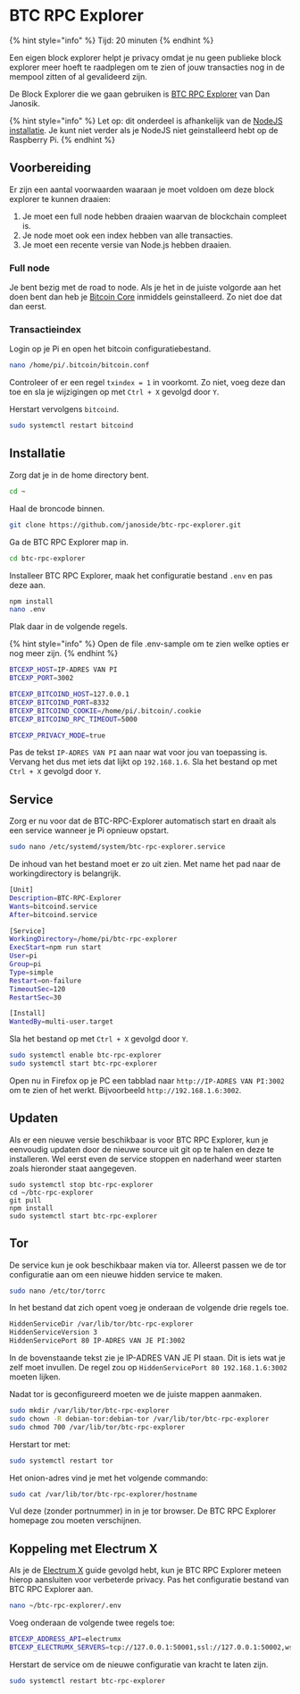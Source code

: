 # BTC RPC Explorer

{% hint style="info" %}
Tijd: 20 minuten
{% endhint %}

Een eigen block explorer helpt je privacy omdat je nu geen publieke block explorer meer hoeft te raadplegen om te zien of jouw transacties nog in de mempool zitten of al gevalideerd zijn.

De Block Explorer die we gaan gebruiken is [BTC RPC Explorer](https://github.com/janoside/btc-rpc-explorer) van Dan Janosik.

{% hint style="info" %}
Let op: dit onderdeel is afhankelijk van de [NodeJS installatie](https://node.bitdeal.nl/raspberry-pi/algemene-dependencies-installeren#nodejs). Je kunt niet verder als je NodeJS niet geinstalleerd hebt op de Raspberry Pi.
{% endhint %}

## Voorbereiding

Er zijn een aantal voorwaarden waaraan je moet voldoen om deze block explorer te kunnen draaien:

1. Je moet een full node hebben draaien waarvan de blockchain compleet is.
2. Je node moet ook een index hebben van alle transacties.
3. Je moet een recente versie van Node.js hebben draaien.

### Full node

Je bent bezig met de road to node. Als je het in de juiste volgorde aan het doen bent dan heb je [Bitcoin Core](https://node.bitdeal.nl/bitcoin-core/installatie) inmiddels geinstalleerd. Zo niet doe dat dan eerst.

### Transactieindex

Login op je Pi en open het bitcoin configuratiebestand.

```bash
nano /home/pi/.bitcoin/bitcoin.conf
```

Controleer of er een regel `txindex = 1` in voorkomt. Zo niet, voeg deze dan toe en sla je wijzigingen op met `Ctrl + X` gevolgd door `Y`.

Herstart vervolgens `bitcoind`.

```bash
sudo systemctl restart bitcoind
```

## Installatie

Zorg dat je in de home directory bent.

```bash
cd ~
```

Haal de broncode binnen.

```bash
git clone https://github.com/janoside/btc-rpc-explorer.git
```

Ga de BTC RPC Explorer map in.

```bash
cd btc-rpc-explorer
```

Installeer BTC RPC Explorer, maak het configuratie bestand `.env` en pas deze aan.

```bash
npm install
nano .env
```

Plak daar in de volgende regels.

{% hint style="info" %}
Open de file .env-sample om te zien welke opties er nog meer zijn.
{% endhint %}

```bash
BTCEXP_HOST=IP-ADRES VAN PI
BTCEXP_PORT=3002

BTCEXP_BITCOIND_HOST=127.0.0.1
BTCEXP_BITCOIND_PORT=8332
BTCEXP_BITCOIND_COOKIE=/home/pi/.bitcoin/.cookie
BTCEXP_BITCOIND_RPC_TIMEOUT=5000

BTCEXP_PRIVACY_MODE=true
```

Pas de tekst `IP-ADRES VAN PI` aan naar wat voor jou van toepassing is. Vervang het dus met iets dat lijkt op `192.168.1.6`. Sla het bestand op met `Ctrl + X` gevolgd door `Y`.

## Service

Zorg er nu voor dat de BTC-RPC-Explorer automatisch start en draait als een service wanneer je Pi opnieuw opstart.

```bash
sudo nano /etc/systemd/system/btc-rpc-explorer.service
```

De inhoud van het bestand moet er zo uit zien. Met name het pad naar de workingdirectory is belangrijk.

```bash
[Unit]
Description=BTC-RPC-Explorer
Wants=bitcoind.service
After=bitcoind.service

[Service]
WorkingDirectory=/home/pi/btc-rpc-explorer
ExecStart=npm run start
User=pi
Group=pi
Type=simple
Restart=on-failure
TimeoutSec=120
RestartSec=30

[Install]
WantedBy=multi-user.target
```

Sla het bestand op met `Ctrl + X` gevolgd door `Y`.

```bash
sudo systemctl enable btc-rpc-explorer
sudo systemctl start btc-rpc-explorer
```

Open nu in Firefox op je PC een tabblad naar `http://IP-ADRES VAN PI:3002` om te zien of het werkt. Bijvoorbeeld `http://192.168.1.6:3002`.

## Updaten

Als er een nieuwe versie beschikbaar is voor BTC RPC Explorer, kun je eenvoudig updaten door de nieuwe source uit git op te halen en deze te installeren. Wel eerst even de service stoppen en naderhand weer starten zoals hieronder staat aangegeven.

```text
sudo systemctl stop btc-rpc-explorer
cd ~/btc-rpc-explorer
git pull
npm install
sudo systemctl start btc-rpc-explorer
```

## Tor

De service kun je ook beschikbaar maken via tor. Alleerst passen we de tor configuratie aan om een nieuwe hidden service te maken.

```bash
sudo nano /etc/tor/torrc
```

In het bestand dat zich opent voeg je onderaan de volgende drie regels toe.

```bash
HiddenServiceDir /var/lib/tor/btc-rpc-explorer
HiddenServiceVersion 3
HiddenServicePort 80 IP-ADRES VAN JE PI:3002
```

In de bovenstaande tekst zie je IP-ADRES VAN JE PI staan. Dit is iets wat je zelf moet invullen. De regel zou op `HiddenServicePort 80 192.168.1.6:3002` moeten lijken.

Nadat tor is geconfigureerd moeten we de juiste mappen aanmaken.

```bash
sudo mkdir /var/lib/tor/btc-rpc-explorer
sudo chown -R debian-tor:debian-tor /var/lib/tor/btc-rpc-explorer
sudo chmod 700 /var/lib/tor/btc-rpc-explorer
```

Herstart tor met:

```bash
sudo systemctl restart tor
```

Het onion-adres vind je met het volgende commando:

```bash
sudo cat /var/lib/tor/btc-rpc-explorer/hostname
```

Vul deze \(zonder portnummer\) in in je tor browser. De BTC RPC Explorer homepage zou moeten verschijnen.

## Koppeling met Electrum X

Als je de [Electrum X](https://node.bitdeal.nl/bitcoin-core-extensies/electrum-x) guide gevolgd hebt, kun je BTC RPC Explorer meteen hierop aansluiten voor verbeterde privacy. Pas het configuratie bestand van BTC RPC Explorer aan.

```bash
nano ~/btc-rpc-explorer/.env
```

Voeg onderaan de volgende twee regels toe:

```bash
BTCEXP_ADDRESS_API=electrumx
BTCEXP_ELECTRUMX_SERVERS=tcp://127.0.0.1:50001,ssl://127.0.0.1:50002,wss://127.0.0.1:50004,rpc://127.0.0.1:8000
```

Herstart de service om de nieuwe configuratie van kracht te laten zijn.

```bash
sudo systemctl restart btc-rpc-explorer
```

